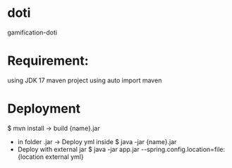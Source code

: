 # doti
gamification-doti

# Requirement:
using JDK 17
maven project using auto import maven

# Deployment
$ mvn install -> build {name}.jar
- in folder .jar
-> Deploy yml inside
$ java -jar {name}.jar
- Deploy with external jar
$ java -jar app.jar --spring.config.location=file:{location external yml}
